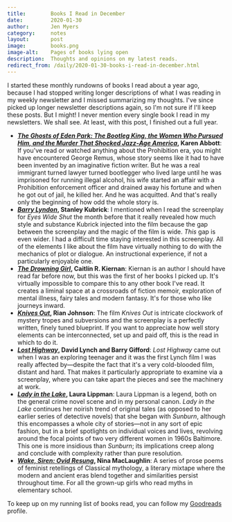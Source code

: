 ```yaml
---
title:        Books I Read in December
date:         2020-01-30
author:       Jen Myers
category:     notes
layout:       post
image:        books.png
image-alt:    Pages of books lying open
description:  Thoughts and opinions on my latest reads.
redirect_from: /daily/2020-01-30-books-i-read-in-december.html
---
```


I started these monthly rundowns of books I read about a year ago, because I had stopped writing longer descriptions of what I was reading in my weekly newsletter and I missed summarizing my thoughts. I've since picked up longer newsletter descriptions again, so I'm not sure if I'll keep these posts. But I might! I never mention every single book I read in my newsletters. We shall see. At least, with this post, I finished out a full year.

<!-- more -->

- __[_The Ghosts of Eden Park: The Bootleg King, the Women Who Pursued Him, and the Murder That Shocked Jazz-Age America_](https://www.goodreads.com/book/show/43747492-the-ghosts-of-eden-park), Karen Abbott__: If you've read or watched anything about the Prohibition era, you might have encountered George Remus, whose story seems like it had to have been invented by an imaginative fiction writer. But he was a real immigrant turned lawyer turned bootlegger who lived large until he was imprisoned for running illegal alcohol, his wife started an affair with a Prohibition enforcement officer and drained away his fortune and when he got out of jail, he killed her. And he was acquitted. And that's really only the beginning of how odd the whole story is.
- __[_Barry Lyndon_](https://www.goodreads.com/book/show/49128189-barry-lyndon), Stanley Kubrick__: I mentioned when I read the screenplay for _Eyes Wide Shut_ the month before that it really revealed how much style and substance Kubrick injected into the film because the gap between the screenplay and the magic of the film is wide. _This_ gap is even wider. I had a difficult time staying interested in this screenplay. All of the elements I like about the film have virtually nothing to do with the mechanics of plot or dialogue. An instructional experience, if not a particularly enjoyable one.
- __[_The Drowning Girl_](https://www.goodreads.com/book/show/11515328-the-drowning-girl), Caitlín R. Kiernan__: Kiernan is an author I should have read far before now, but this was the first of her books I picked up. It's virtually impossible to compare this to any other book I've read. It creates a liminal space at a crossroads of fiction memoir, exploration of mental illness, fairy tales and modern fantasy. It's for those who like journeys inward.
- __[_Knives Out_](https://www.goodreads.com/book/show/49128198-knives-out), Rian Johnson__: The film _Knives Out_ is intricate clockwork of mystery tropes and subversions and the screenplay is a perfectly written, finely tuned blueprint. If you want to appreciate how well story elements can be interconnected, set up and paid off, this is the read in which to do it.
- __[_Lost Highway_](https://www.goodreads.com/book/show/119978.Lost_Highway),  David Lynch and Barry Gifford__: _Lost Highway_ came out when I was an exploring teenager and it was the first Lynch film I was really affected by—despite the fact that it's a very cold-blooded film, distant and hard. That makes it particularly appropriate to examine via a screenplay, where you can take apart the pieces and see the machinery at work.
- __[_Lady in the Lake_](https://www.goodreads.com/book/show/42519229-lady-in-the-lake), Laura Lippman__: Laura Lippman is a legend, both on the general crime novel scene and in my personal canon. _Lady in the Lake_ continues her noirish trend of original tales (as opposed to her earlier series of detective novels) that she began with _Sunburn_, although this encompasses a whole city of stories—not in any sort of epic fashion, but in a brief spotlights on individual voices and lives, revolving around the focal points of two very different women in 1960s Baltimore. This one is more insidious than _Sunburn_; its implications creep along and conclude with complexity rather than pure resolution.
- __[_Wake, Siren: Ovid Resung_](https://www.goodreads.com/book/show/43684703-wake-siren), Nina MacLaughlin__: A series of prose poems of feminist retellings of Classical mythology, a literary mixtape where the modern and ancient eras blend together and similarities persist throughout time. For all the grown-up girls who read myths in elementary school.


To keep up on my running list of books read, you can follow my [Goodreads](https://www.goodreads.com/jenmyers) profile.
